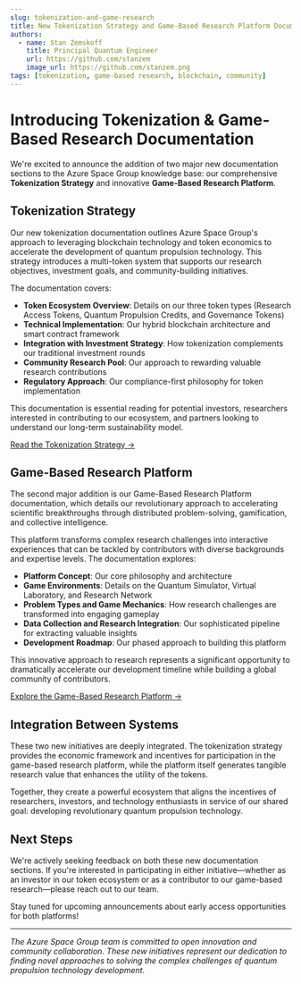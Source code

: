 ```yaml
---
slug: tokenization-and-game-research
title: New Tokenization Strategy and Game-Based Research Platform Documentation
authors: 
  - name: Stan Zemskoff
    title: Principal Quantum Engineer
    url: https://github.com/stanzem
    image_url: https://github.com/stanzem.png
tags: [tokenization, game-based research, blockchain, community]
---
```


# Introducing Tokenization & Game-Based Research Documentation

We're excited to announce the addition of two major new documentation sections to the Azure Space Group knowledge base: our comprehensive **Tokenization Strategy** and innovative **Game-Based Research Platform**.

<!-- truncate -->

## Tokenization Strategy

Our new tokenization documentation outlines Azure Space Group's approach to leveraging blockchain technology and token economics to accelerate the development of quantum propulsion technology. This strategy introduces a multi-token system that supports our research objectives, investment goals, and community-building initiatives.

The documentation covers:

- **Token Ecosystem Overview**: Details on our three token types (Research Access Tokens, Quantum Propulsion Credits, and Governance Tokens)
- **Technical Implementation**: Our hybrid blockchain architecture and smart contract framework
- **Integration with Investment Strategy**: How tokenization complements our traditional investment rounds
- **Community Research Pool**: Our approach to rewarding valuable research contributions
- **Regulatory Approach**: Our compliance-first philosophy for token implementation

This documentation is essential reading for potential investors, researchers interested in contributing to our ecosystem, and partners looking to understand our long-term sustainability model.

[Read the Tokenization Strategy →](/docs/tokenization-strategy)

## Game-Based Research Platform

The second major addition is our Game-Based Research Platform documentation, which details our revolutionary approach to accelerating scientific breakthroughs through distributed problem-solving, gamification, and collective intelligence.

This platform transforms complex research challenges into interactive experiences that can be tackled by contributors with diverse backgrounds and expertise levels. The documentation explores:

- **Platform Concept**: Our core philosophy and architecture
- **Game Environments**: Details on the Quantum Simulator, Virtual Laboratory, and Research Network
- **Problem Types and Game Mechanics**: How research challenges are transformed into engaging gameplay
- **Data Collection and Research Integration**: Our sophisticated pipeline for extracting valuable insights
- **Development Roadmap**: Our phased approach to building this platform

This innovative approach to research represents a significant opportunity to dramatically accelerate our development timeline while building a global community of contributors.

[Explore the Game-Based Research Platform →](/docs/research-documentation/game-based-research-platform)

## Integration Between Systems

These two new initiatives are deeply integrated. The tokenization strategy provides the economic framework and incentives for participation in the game-based research platform, while the platform itself generates tangible research value that enhances the utility of the tokens.

Together, they create a powerful ecosystem that aligns the incentives of researchers, investors, and technology enthusiasts in service of our shared goal: developing revolutionary quantum propulsion technology.

## Next Steps

We're actively seeking feedback on both these new documentation sections. If you're interested in participating in either initiative—whether as an investor in our token ecosystem or as a contributor to our game-based research—please reach out to our team.

Stay tuned for upcoming announcements about early access opportunities for both platforms!

---

*The Azure Space Group team is committed to open innovation and community collaboration. These new initiatives represent our dedication to finding novel approaches to solving the complex challenges of quantum propulsion technology development.* 